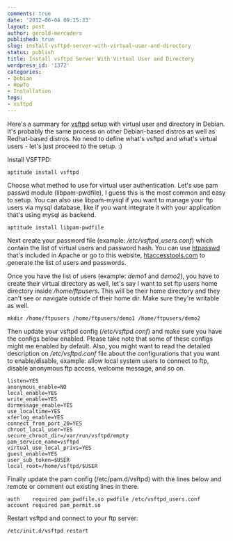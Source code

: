 ```yaml
---
comments: true
date: '2012-06-04 09:15:33'
layout: post
author: gerold-mercadero
published: true
slug: install-vsftpd-server-with-virtual-user-and-directory
status: publish
title: Install vsftpd Server With Virtual User and Directory
wordpress_id: '1372'
categories:
- Debian
- HowTo
- Installation
tags:
- vsftpd
---
```


Here's a summary for [vsftpd](http://vsftpd.beasts.org) setup with virtual user and directory in Debian.  It's probably the same process on other Debian-based distros as well as Redhat-based distros. No need to define what's vsftpd and what's virtual users - let's just proceed to the setup. :)

Install VSFTPD:

```
aptitude install vsftpd
```

Choose what method to use for virtual user authentication.  Let's use pam passwd module (libpam-pwdfile), I guess this is the most common and easy to setup.  You can also use libpam-mysql if you want to manage your ftp users via mysql database, like if you want integrate it with your application that's using mysql as backend.

```
aptitude install libpam-pwdfile
```

Next create your password file (example: _/etc/vsftpd_users.conf_) which contain the list of virtual users and password hash.  You can use [htpasswd](http://httpd.apache.org/docs/2.0/programs/htpasswd.html) that's included in Apache or go to this website, [htaccesstools.com](http://www.htaccesstools.com/htpasswd-generator/) to generate the list of users and passwords.
<!--more-->
Once you have the list of users (example: _demo1_ and _demo2_), you have to create their virtual directory as well, let's say I want to set ftp users home directory inside _/home/ftpusers_.  This will be their home directory and they can't see or navigate outside of their home dir. Make sure they're writable as well.

```
mkdir /home/ftpusers /home/ftpusers/demo1 /home/ftpusers/demo2
```

Then update your vsftpd config (_/etc/vsftpd.conf_) and make sure you have the configs below enabled. Please take note that some of these configs might me enabled by default.  Also, you might want to read the detailed description on _/etc/vsftpd.conf_ file about the configurations that you want to enable/disable, example: allow local system users to connect to ftp, disable anonymous ftp access, welcome message, and so on.

```
listen=YES
anonymous_enable=NO
local_enable=YES
write_enable=YES
dirmessage_enable=YES
use_localtime=YES
xferlog_enable=YES
connect_from_port_20=YES
chroot_local_user=YES
secure_chroot_dir=/var/run/vsftpd/empty
pam_service_name=vsftpd
virtual_use_local_privs=YES
guest_enable=YES
user_sub_token=$USER
local_root=/home/vsftpd/$USER
```
Finally update the pam config (/etc/pam.d/vsftpd) with the lines below and remote or comment out existing lines in there.

```
auth    required pam_pwdfile.so pwdfile /etc/vsftpd_users.conf
account required pam_permit.so
```
Restart vsftpd and connect to your ftp server:

```
/etc/init.d/vsftpd restart
```

